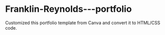 # Franklin-Reynolds---portfolio
Customized this portfolio template from Canva and convert it to HTML/CSS code. 
